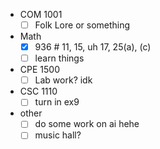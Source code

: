 - COM 1001
	- [ ] Folk Lore or something
- Math
	- [x] 936 # 11, 15, uh 17, 25(a), (c)
	- [ ] learn things
- CPE 1500
	- [ ] Lab work? idk
- CSC 1110
	 - [ ] turn in ex9
- other
	- [ ] do some work on ai hehe
	- [ ] music hall?
